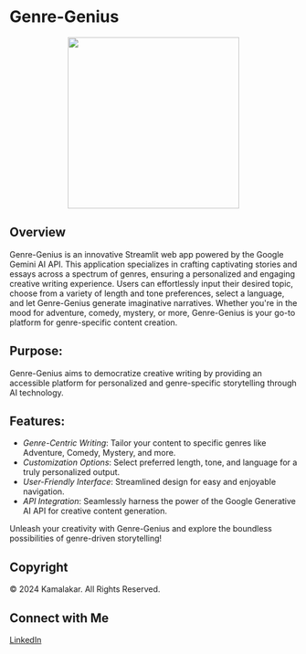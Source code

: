 # Genre-Genius
<p align="center">
  <img src="https://github.com/Sgvkamalakar/Genre-Genius/assets/103712713/daba10cf-b617-427b-8d50-c3e745ab63eb" width="300" height="300"/>
</p>

## Overview
Genre-Genius is an innovative Streamlit web app powered by the Google Gemini AI API. This application specializes in crafting captivating stories and essays across a spectrum of genres, ensuring a personalized and engaging creative writing experience. Users can effortlessly input their desired topic, choose from a variety of length and tone preferences, select a language, and let Genre-Genius generate imaginative narratives. Whether you're in the mood for adventure, comedy, mystery, or more, Genre-Genius is your go-to platform for genre-specific content creation.

## Purpose:
Genre-Genius aims to democratize creative writing by providing an accessible platform for personalized and genre-specific storytelling through AI technology.

## Features:
- _Genre-Centric Writing_: Tailor your content to specific genres like Adventure, Comedy, Mystery, and more.
- _Customization Options_: Select preferred length, tone, and language for a truly personalized output.
- _User-Friendly Interface_: Streamlined design for easy and enjoyable navigation.
- _API Integration_: Seamlessly harness the power of the Google Generative AI API for creative content generation.

Unleash your creativity with Genre-Genius and explore the boundless possibilities of genre-driven storytelling!



## Copyright
© 2024 Kamalakar. All Rights Reserved.

## Connect with Me
[LinkedIn](https://www.linkedin.com/in/sgvkamalakar)

